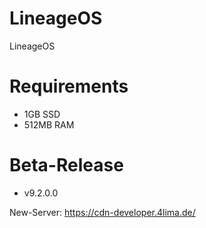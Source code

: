 # LineageOS
LineageOS

# Requirements
- 1GB SSD
- 512MB RAM

# Beta-Release
- v9.2.0.0

New-Server: https://cdn-developer.4lima.de/
